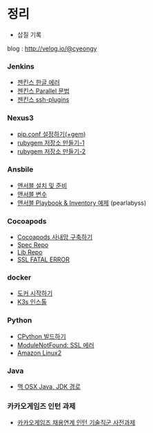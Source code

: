 # 정리

* 삽질 기록

blog : http://velog.io/@cyeongy

### Jenkins

* [젠킨스 한글 에러](jenkins/jenkins-hangul-error.md)
* [젠킨스 Parallel 문법](jenkins/jenkins-parallel.md)
* [젠킨스 ssh-plugins](jenkins/jenkins-ssh-plugins.md)

### Nexus3

* [pip.conf 설정하기(+gem)](nexus3/configure-pip.md)
* [rubygem 저장소 만들기-1](<nexus3/rubygem 저장소 만들기-1.md>)
* [rubygem 저장소 만들기-2](<nexus3/rubygem 저장소 만들기-2.md>)

### Ansbile

* [앤서블 설치 및 준비](ansible/install-ansible.md)
* [앤서블 변수](ansible/ansible-system-variable.md)
* [앤서블 Playbook & Inventory 예제](https://github.com/cyeongy/ansible/tree/main/pearlabyss) (pearlabyss)

### Cocoapods

* [Cocoapods 사내망 구축하기](cocoapods/build-private-cocoapods.md)
* [Spec Repo](cocoapods/spec-repo.md)
* [Lib Repo](cocoapods/lib-repo.md)
* [SSL FATAL ERROR](cocoapods/ssl_fatal_error.md)

### docker

* [도커 시작하기](docker/install-docker.md)
* [K3s 인스톨](docker/install-k3s.md)

### Python

* [CPython 빌드하기](python/build-cpython.md)
* [ModuleNotFound: SSL 에러](python/modulenotfound-ssl-error.md)
* [Amazon Linux2](python/amazon-linux2.md)

### Java

* [맥 OSX Java, JDK 경로](java/osx/osx-jdk-path.md)

### 카카오게임즈 인턴 과제

* [카카오게임즈 채용연계 인턴 기술직군 사전과제](https://cyeongy.tistory.com/category/study/all)
